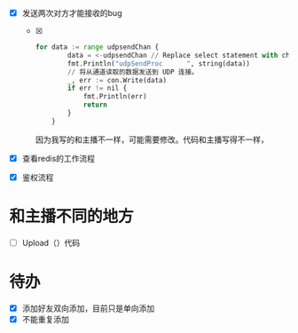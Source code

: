 - [x] 发送两次对方才能接收的bug

  - [x] ```python
    for data := range udpsendChan {
    		data = <-udpsendChan // Replace select statement with channel receive operation
    		fmt.Println("udpSendProc      ", string(data))
    		// 将从通道读取的数据发送到 UDP 连接。
    		_, err := con.Write(data)
    		if err != nil {
    			fmt.Println(err)
    			return
    		}
    	}	
    ```

    因为我写的和主播不一样，可能需要修改。代码和主播写得不一样，

- [x] 查看redis的工作流程 

- [x] 鉴权流程

# 和主播不同的地方

- [ ] Upload（）代码

# 待办

- [x] 添加好友双向添加，目前只是单向添加
- [x] 不能重复添加
